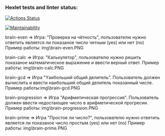 ### Hexlet tests and linter status:
[![Actions Status](https://github.com/Vetrash/frontend-project-lvl1/workflows/hexlet-check/badge.svg)](https://github.com/Vetrash/frontend-project-lvl1/actions)

[![Maintainability](https://api.codeclimate.com/v1/badges/a99a88d28ad37a79dbf6/maintainability)](https://codeclimate.com/github/codeclimate/codeclimate/maintainability)




brain-even => Игра: "Проверка на чётность", пользователю нужно ответить является ли показаное число четным (yes) или нет (no)
Пример работы: img\brain-even.PNG

brain-calc => Игра: "Калькулятор", пользователю нужно решить показаное математическое выражение и ввести верный ответ.
Пример работы: img\brain-calc.PNG

brain-gcd => Игра "Yаибольший общий делитель". Пользователь должен вычислить и ввести наибольший общий делитель показанный числе.
Пример работы:img\brain-gcd.PNG

brain-progression => Игра "Арифметическая прогрессия". Пользователь должен ввести недостающее число в арифметической прогресии.
Пример работы: img\brain-progression.PNG

brain-prime => Игра "Простое ли число?", пользователю нужно ответить является ли показаное число простым (yes) или нет (no)
Пример работы: img\brain-prime.PNG
